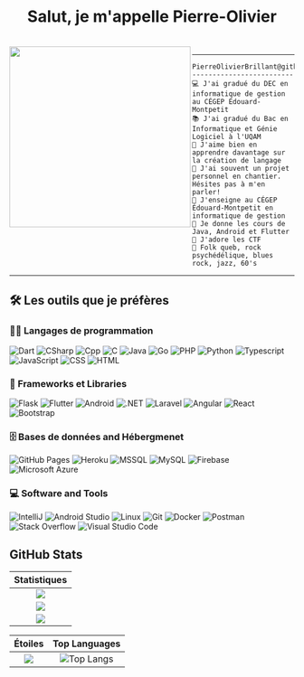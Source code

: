 <h1 align="center">Salut, je m'appelle Pierre-Olivier</h1>

<br/>

<img align="left" src="https://github.com/PierreOlivierBrillant/PierreOlivierBrillant/blob/main/photo.png" width="320" />
<hr>

```
PierreOlivierBrillant@github
-------------------------
💻 J'ai gradué du DEC en informatique de gestion au CÉGEP Édouard-Montpetit
📚 J'ai gradué du Bac en Informatique et Génie Logiciel à l'UQAM
📝 J'aime bien en apprendre davantage sur la création de langage
🔭 J'ai souvent un projet personnel en chantier. Hésites pas à m'en parler!
🌱 J'enseigne au CÉGEP Édouard-Montpetit en informatique de gestion
🌟 Je donne les cours de Java, Android et Flutter
🚩 J'adore les CTF
🎵 Folk queb, rock psychédélique, blues rock, jazz, 60's
```

<hr>

## 🛠️ Les outils que je préfères

### 👨‍💻 Langages de programmation

<p>
    <img alt="Dart" src="https://img.shields.io/badge/Dart%20-%231572B6.svg?logo=dart&logoColor=white">
    <img alt="CSharp" src="https://img.shields.io/badge/-%23E34F26.svg?logo=csharp&logoColor=white">
    <img alt="Cpp" src="https://img.shields.io/badge/-%23659BD3.svg?logo=cplusplus&logoColor=white">
    <img alt="C" src="https://img.shields.io/badge/%20-%23659BD3.svg?logo=c&logoColor=white">
    <img alt="Java" src="https://img.shields.io/badge/Java-%23007396.svg?logo=java&logoColor=white">
    <img alt="Go" src="https://img.shields.io/badge/Go-%2300ADD8.svg?logo=go&logoColor=white">
    <img alt="PHP" src="https://img.shields.io/badge/PHP-%23777BB4.svg?logo=php&logoColor=white">
    <img alt="Python" src="https://img.shields.io/badge/Python%20-%2314354C.svg?logo=python&logoColor=white">
    <img alt="Typescript" src="https://img.shields.io/badge/Typescript%20-%232F74C0.svg?logo=typescript&logoColor=white">
    <img alt="JavaScript" src="https://img.shields.io/badge/JavaScript%20-%23F7DF1E.svg?logo=javascript&logoColor=black">
    <img alt="CSS" src="https://img.shields.io/badge/CSS%20-%231572B6.svg?logo=css3&logoColor=white">
    <img alt="HTML" src="https://img.shields.io/badge/HTML%20-%23E34F26.svg?logo=html5&logoColor=white">

### 🧰 Frameworks et Libraries

<p>
    <img alt="Flask" src="https://img.shields.io/badge/Flask%20-%23000000.svg?logo=flask&logoColor=white">
    <img alt="Flutter" src="https://img.shields.io/badge/Flutter%20-%2302569B.svg?logo=flutter&logoColor=white">
    <img alt="Android" src="https://img.shields.io/badge/Android%20-%233DDC84.svg?logo=android&logoColor=white">
    <img alt=".NET" src="https://img.shields.io/badge/%20-%23512BD4.svg?logo=.net&logoColor=white">
    <img alt="Laravel" src="https://img.shields.io/badge/Laravel-FF2D20?logo=laravel&logoColor=61DAFB">
    <img alt="Angular" src="https://img.shields.io/badge/Angular-DD0031?logo=angular&logoColor=white">
    <img alt="React" src="https://img.shields.io/badge/React-20232A?logo=react&logoColor=61DAFB">
    <img alt="Bootstrap" src="https://img.shields.io/badge/Bootstrap-563D7C?logo=bootstrap&logoColor=white">

</p>

### 🗄️ Bases de données and Hébergmenet

<p>
    <img alt="GitHub Pages" src="https://img.shields.io/badge/GitHub%20Pages-%23327FC7.svg?logo=github&logoColor=white">
    <img alt="Heroku" src="https://img.shields.io/badge/Heroku%20-%23430098.svg?logo=heroku&logoColor=white">
    <img alt="MSSQL" src="https://img.shields.io/badge/MSSQL-CC2927?logo=microsoftsqlserver&logoColor=white">
    <img alt="MySQL" src="https://img.shields.io/badge/MySQL-00000F?logo=mysql&logoColor=white">
    <img alt="Firebase" src ="https://img.shields.io/badge/Firebase-%23316192.svg?logo=firebase&logoColor=white">
    <img alt="Microsoft Azure" src ="https://img.shields.io/badge/Microsoft_Azure-0089D6?logo=microsoft-azure&logoColor=white">
</p>

### 💻 Software and Tools

<p>
    <img alt="IntelliJ" src="https://img.shields.io/badge/IntelliJ%20-%23000000.svg?logo=intellijidea&logoColor=white">
    <img alt="Android Studio" src="https://img.shields.io/badge/Android%20Studio-008678.svg?logo=android-studio&logoColor=white">
    <img alt="Linux" src="https://img.shields.io/badge/Linux-FCC624.svg?logo=linux&logoColor=white">
    <img alt="Git" src="https://img.shields.io/badge/Git%20-%23F05033.svg?logo=git&logoColor=white">
    <img alt="Docker" src="https://img.shields.io/badge/Docker%20-%232496ED.svg?logo=Docker&logoColor=white">
    <img alt="Postman" src="https://img.shields.io/badge/Postman-FF6C37?logo=postman&logoColor=white">
    <img alt="Stack Overflow" src="https://img.shields.io/badge/-Stack%20Overflow-FE7A16?logo=stack-overflow&logoColor=white">
    <img alt="Visual Studio Code" src="https://img.shields.io/badge/Visual%20Studio%20Code-0078d7.svg?logo=visual-studio-code&logoColor=white">
</p>

## GitHub Stats

|                                                                     Statistiques                                                                     |
|:------------------------------------------------------------------------------------------------------------------------------------------------------:|
| ![](https://activity-graph.herokuapp.com/graph?username=PierreOlivierBrillant&theme=react-dark&hide_border=true&area=true) |
| ![](https://github-readme-stats.vercel.app/api?username=PierreOlivierBrillant&show_icons=true&theme=algolia)              |
| ![](https://github-readme-streak-stats.herokuapp.com/?user=PierreOlivierBrillant&theme=algolia)                    |

|                                                                                                      Étoiles                                                                                                       |                                                           Top Languages                                                           |
|:-------------------------------------------------------------------------------------------------------------------------------------------------------------------------------------------------------------------------:|:---------------------------------------------------------------------------------------------------------------------------------:|
| ![](https://github-readme-stats.vercel.app/api?username=PierreOlivierBrillant&show_icons=true&locale=en&count_private=true&hide_rank=true&custom_title=My%20GitHub%20Stats&disable_animations=true&theme=algolia) | ![Top Langs](https://github-readme-stats.vercel.app/api/top-langs/?username=PierreOlivierBrillant&langs_count=8&theme=algolia&layout=compact) |
